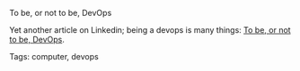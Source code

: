 To be, or not to be, DevOps

Yet another article on Linkedin; being a devops is many things: 
[To be, or not to be, DevOps](https://www.linkedin.com/pulse/devops-jakob-dalsgaard).

Tags: computer, devops
